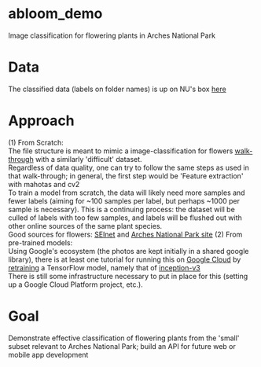 # abloom_demo
Image classification for flowering plants in Arches National Park
# Data
The classified data (labels on folder names) is up on NU's box [here](https://northwestern.box.com/s/03fimzl8eavj1nvybgym2d60hi3v9qf4)
# Approach
(1) From Scratch: <br>
The file structure is meant to mimic a image-classification for flowers [walk-through](https://gogul09.github.io/software/image-classification-python) with a similarly 'difficult' dataset.<br>
Regardless of data quality, one can try to follow the same steps as used in that walk-through; in general, the first step would be 'Feature extraction' with mahotas and cv2<br>
To train a model from scratch, the data will likely need more samples and fewer labels (aiming for ~100 samples per label, but perhaps ~1000 per sample is necessary). This is a continuing process: the dataset will be culled of labels with too few samples, and labels will be flushed out with other online sources of the same plant species. <br>
Good sources for flowers: [SEInet](http://swbiodiversity.org/seinet/checklists/checklist.php?clid=2688&pid=21) and [Arches National Park site](https://www.nps.gov/arch/learn/nature/wildflowers.htm)
(2) From pre-trained models: <br>
Using Google's ecosystem (the photos are kept initially in a shared google library), there is at least one tutorial for running this on [Google Cloud](https://cloud.google.com/ml-engine/docs/tensorflow/flowers-tutorial) by [retraining](https://www.tensorflow.org/hub/tutorials/image_retraining) a TensorFlow model, namely that of [inception-v3](https://www.tensorflow.org/tutorials/images/image_recognition)<br>
There is still some infrastructure necessary to put in place for this (setting up a Google Cloud Platform project, etc.).
# Goal
Demonstrate effective classification of flowering plants from the 'small' subset relevant to Arches National Park; build an API for future web or mobile app development
